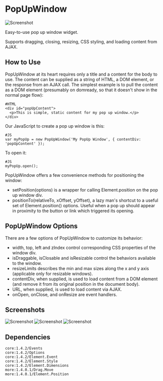 PopUpWindow
==========
![Screenshot](http://www.jpl-consulting.com/projects/MooTools/PopUpWindow/ScreenShots/PopUpWindow0.jpg)

Easy-to-use pop up window widget.

Supports dragging, closing, resizing, CSS styling, and loading content from AJAX.

How to Use
----------

PopUpWindow at its heart requires only a title and a content for the body to use.  The content can be supplied as a string of HTML,
a DOM element, or the response from an AJAX call.  The simplest example is to pull the content as a DOM element (presumably on domready, so that it doesn't show in the normal page flow):

	#HTML
	<div id="popUpContent">
	  <p>This is simple, static content for my pop up window.</p>
	</div>

Our JavaScript to create a pop up window is this:

	#JS
	var myPopUp = new PopUpWindow('My PopUp Window', { contentDiv: 'popUpContent' });

To open it:

	#JS
	myPopUp.open();
	
PopUpWindow offers a few convenience methods for positioning the window:

- setPosition(options) is a wrapper for calling Element.position on the pop up window div.
- positionTo(relativeTo, xOffset, yOffset), a lazy man's shortcut to a useful set of Element.position() options.  Useful when a pop up should appear in proximity to the button or link which triggered its opening.


PopUpWindow Options
------------------

There are a few options of PopUpWindow to customize its behavior:

- width, top, left and zIndex control corresponding CSS properties of the window div.
- isDraggable, isClosable and isResizable control the behaviors available to the window.
- resizeLimits describes the min and max sizes along the x and y axis (applicable only for resizable windows).
- contentDiv, when supplied, is used to load content from a DOM element (and remove it from its original position in the document body).
- URL, when supplied, is used to load content via AJAX.
- onOpen, onClose, and onResize are event handlers.

Screenshots
-----------

![Screenshot](http://www.jpl-consulting.com/projects/MooTools/PopUpWindow/ScreenShots/PopUpWindow1.jpg)
![Screenshot](http://www.jpl-consulting.com/projects/MooTools/PopUpWindow/ScreenShots/PopUpWindow2.jpg)
![Screenshot](http://www.jpl-consulting.com/projects/MooTools/PopUpWindow/ScreenShots/PopUpWindow3.jpg)

Dependencies
------------
	core:1.4.2/Events
	core:1.4.2/Options
	core:1.4.2/Element.Event
	core:1.4.2/Element.Style
	core:1.4.2/Element.Dimensions
	more:1.4.0.1/Drag.Move
	more:1.4.0.1/Element.Position